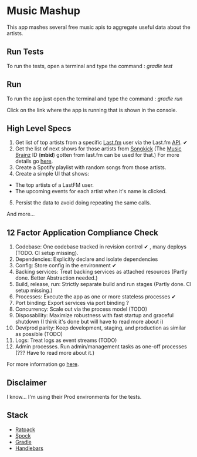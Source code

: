 # Music Mashup

This app mashes several free music apis to aggregate useful data about the artists.

## Run Tests

To run the tests, open a terminal and type the command :  _gradle test_

## Run
To run the app just open the terminal and type the command : _gradle run_ 

Click on the link where the app is running that is shown in the console.  


## High Level Specs 

1. Get list of top artists from a specific [Last.fm](www.last.fm) user via the Last.fm [API](https://www.last.fm/api/show/user.getTopArtists). ✔
2. Get the list of next shows for those artists from [Songkick](www.songkick.com) (The [Music Brainz](https://musicbrainz.org/) ID (**mbid**) gotten from last.fm can be used for that.)
   For more details go [here](https://www.songkick.com/developer/upcoming-events-for-artist). 
3. Create a Spotify playlist with random songs from those artists.
4. Create a simple UI that shows:
 - The top artists of a LastFM user.
 - The upcoming events for each artist when it's name is clicked.
5. Persist the data to avoid doing repeating the same calls.

And more... 

## 12 Factor Application Compliance Check 

1. Codebase: One codebase tracked in revision control ✔ , many deploys (TODO. CI setup missing).
2. Dependencies: Explicitly declare and isolate dependencies
3. Config: Store config in the environment ✔
4. Backing services: Treat backing services as attached resources (Partly done. Better Abstraction needed.)
5. Build, release, run: Strictly separate build and run stages (Partly done. CI setup missing.)
6. Processes: Execute the app as one or more stateless processes ✔
7. Port binding: Export services via port binding ?
8. Concurrency: Scale out via the process model (TODO)
9. Disposability: Maximize robustness with fast startup and graceful shutdown (I think it's done but will have to read more about i)
10. Dev/prod parity: Keep development, staging, and production as similar as possible (TODO)
11. Logs: Treat logs as event streams (TODO)
12. Admin processes. Run admin/management tasks as one-off processes (??? Have to read more about it.)

 For more information go [here](https://12factor.net).
 
## Disclaimer

I know... I'm using their Prod environments for the tests. 

## Stack
- [Ratpack](https://ratpack.io/manual/current/intro.html#goals)
- [Spock](http://spockframework.org/spock/docs/1.3/all_in_one.html)
- [Gradle](https://docs.gradle.org/current/userguide/tutorial_using_tasks.html#sec:projects_and_tasks)
- [Handlebars](https://handlebarsjs.com/guide/)
